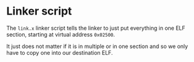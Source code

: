 # Linker script
The `link.x` linker script tells the linker to just put everything in one ELF section,
starting at virtual address `0x02500`.

It just does not matter if it is in multiple or in one section and so we only have to copy
one into our destination ELF.
